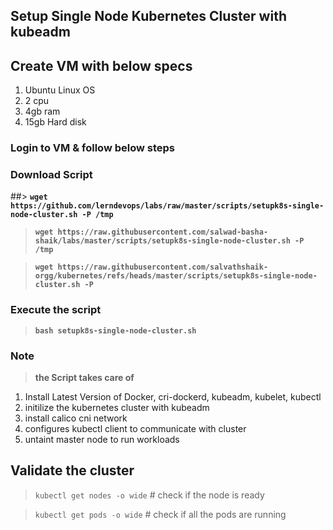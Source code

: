 ## Setup Single Node Kubernetes Cluster with kubeadm

## Create VM with below specs
1) Ubuntu Linux OS
2) 2 cpu
3) 4gb ram
4) 15gb Hard disk

### Login to VM & follow below steps 

### Download Script 

##> **`wget https://github.com/lerndevops/labs/raw/master/scripts/setupk8s-single-node-cluster.sh -P /tmp`**

> **`wget https://raw.githubusercontent.com/salwad-basha-shaik/labs/master/scripts/setupk8s-single-node-cluster.sh -P /tmp`**

> **`wget https://raw.githubusercontent.com/salvathshaik-orgg/kubernetes/refs/heads/master/scripts/setupk8s-single-node-cluster.sh -P `**

### Execute the script 

> **`bash setupk8s-single-node-cluster.sh`**

### Note

> **the Script takes care of**

1) Install Latest Version of Docker, cri-dockerd, kubeadm, kubelet, kubectl
2) initilize the kubernetes cluster with kubeadm
3) install calico cni network
4) configures kubectl client to communicate with cluster 
5) untaint master node to run workloads

## Validate the cluster  

> `kubectl get nodes -o wide` # check if the node is ready

> `kubectl get pods -o wide` # check if all the pods are running 
